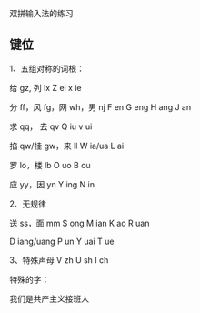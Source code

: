 双拼输入法的练习

## 键位

1、五组对称的词根：

给 gz, 列 lx
Z ei 
x ie

分 ff，风 fg，网 wh，男 nj
F en
G eng
H ang
J an

求 qq， 去 qv
Q iu
v ui

掐 qw/挂 gw，来 ll
W ia/ua
L ai

罗 lo，楼 lb 
O uo
B ou

应 yy，因 yn
Y ing 
N in

2、无规律

送 ss，面 mm
S ong
M ian
K ao
R uan

D iang/uang
P un
Y uai
T ue

3、特殊声母
V zh
U sh
I ch

特殊的字：

我们是共产主义接班人
